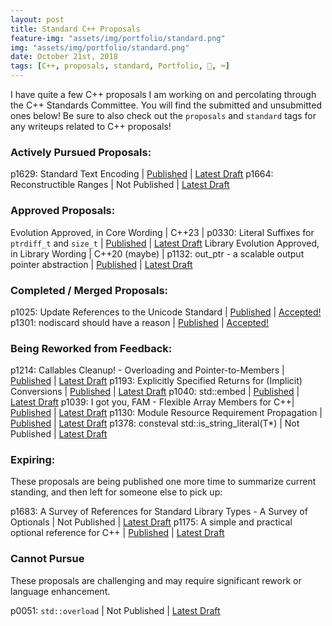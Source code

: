 ```yaml
---
layout: post
title: Standard C++ Proposals
feature-img: "assets/img/portfolio/standard.png"
img: "assets/img/portfolio/standard.png"
date: October 21st, 2018
tags: [C++, proposals, standard, Portfolio, 🚌, ⌨️]
---
```


I have quite a few C++ proposals I am working on and percolating through the C++ Standards Committee. You will find the submitted and unsubmitted ones below! Be sure to also check out the `proposals` and `standard` tags for any writeups related to C++ proposals!

### Actively Pursued Proposals:

p1629: Standard Text Encoding | [Published](https://wg21.link/p1629) | [Latest Draft](/vendor/future_cxx/papers/d1629.html)
p1664: Reconstructible Ranges | Not Published | [Latest Draft](/vendor/future_cxx/papers/d1664.html)


### Approved Proposals:

Evolution Approved, in Core Wording | C++23 | p0330: Literal Suffixes for `ptrdiff_t` and `size_t` | [Published](https://wg21.link/p0330) | [Latest Draft](/vendor/future_cxx/papers/d0330.html)
Library Evolution Approved, in Library Wording | C++20 (maybe) | p1132: out_ptr - a scalable output pointer abstraction | [Published](https://wg21.link/p1132) | [Latest Draft](/vendor/future_cxx/papers/d1132.html)


### Completed / Merged Proposals:

p1025: Update References to the Unicode Standard | [Published](https://wg21.link/p1025) | [Accepted!](https://wg21.link/p1025)
p1301: nodiscard should have a reason | [Published](https://wg21.link/p1301) | [Accepted!](/vendor/future_cxx/papers/d1301.html)


### Being Reworked from Feedback:

p1214: Callables Cleanup! - Overloading and Pointer-to-Members | [Published](https://wg21.link/p1214) | [Latest Draft](/vendor/future_cxx/papers/d1214.html)
p1193: Explicitly Specified Returns for (Implicit) Conversions | [Published](https://wg21.link/p1193) | [Latest Draft](/vendor/future_cxx/papers/d1193.html)
p1040: std::embed | [Published](https://wg21.link/p1040) | [Latest Draft](/vendor/future_cxx/papers/d1040.html)
p1039: I got you, FAM - Flexible Array Members for C++| [Published](https://wg21.link/p1039) | [Latest Draft](/vendor/future_cxx/papers/d1039.html)
p1130: Module Resource Requirement Propagation | [Published](https://wg21.link/p1130) | [Latest Draft](https://thephd.github.io/vendor/future_cxx/papers/d1130.html)
p1378: consteval std::is_string_literal(T*) | Not Published | [Latest Draft](/vendor/future_cxx/papers/d1378.html)


### Expiring:

These proposals are being published one more time to summarize current standing, and then left for someone else to pick up:

p1683: A Survey of References for Standard Library Types - A Survey of Optionals | Not Published | [Latest Draft](/vendor/future_cxx/papers/d1129.html)
p1175: A simple and practical optional reference for C++ | [Published](https://wg21.link/p1175) | [Latest Draft](/vendor/future_cxx/papers/d1175.html)


### Cannot Pursue

These proposals are challenging and may require significant rework or language enhancement.

p0051: `std::overload` | Not Published | [Latest Draft](/vendor/future_cxx/papers/d0051.html)

